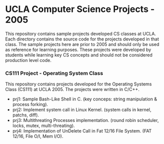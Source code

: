 # UCLA Computer Science Projects - 2005

This repository contains sample projects developed CS classes at UCLA. Each directory contains the source code for the projects developed in that class. The sample projects here are prior to 2005 and should only be used as reference for learning purposes. These projects were developed by students while learning key CS concepts and should not be considered production level code. 

### CS111 Project - Operating System Class

This repository contains projects developed for the Operating Systems Class (CS111) at UCLA 2005. The projects were written in C/C++.

* prj1: Sample Bash-Like Shell in C. (key conceps: string manipulation & process forking).
* prj2: Implement system call in Linux Kernel. (system calls in kernel, patchs, diff).
* prj3: Multithreating Processes implementation. (round robin scheduler, locks, mutex, multi-threating).
* prj4: Implementation of UnDelete Call in Fat 12/16 File System. (FAT 12/16, File O/I, Mem I/O).
